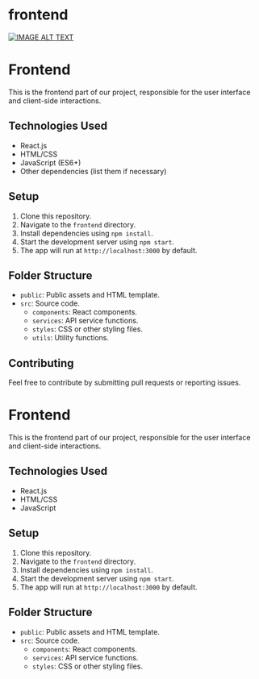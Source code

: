 # frontend
[![IMAGE ALT TEXT](http://img.youtube.com/vi/JfFAp881LG8/0.jpg)](http://www.youtube.com/watch?v=JfFAp881LG8 "DEMO VIDEO")
# Frontend

This is the frontend part of our project, responsible for the user interface and client-side interactions.

## Technologies Used

- React.js
- HTML/CSS
- JavaScript (ES6+)
- Other dependencies (list them if necessary)

## Setup

1. Clone this repository.
2. Navigate to the `frontend` directory.
3. Install dependencies using `npm install`.
4. Start the development server using `npm start`.
5. The app will run at `http://localhost:3000` by default.

## Folder Structure

- `public`: Public assets and HTML template.
- `src`: Source code.
  - `components`: React components.
  - `services`: API service functions.
  - `styles`: CSS or other styling files.
  - `utils`: Utility functions.

## Contributing

Feel free to contribute by submitting pull requests or reporting issues.

# Frontend

This is the frontend part of our project, responsible for the user interface and client-side interactions.

## Technologies Used

- React.js
- HTML/CSS
- JavaScript

## Setup

1. Clone this repository.
2. Navigate to the `frontend` directory.
3. Install dependencies using `npm install`.
4. Start the development server using `npm start`.
5. The app will run at `http://localhost:3000` by default.

## Folder Structure

- `public`: Public assets and HTML template.
- `src`: Source code.
  - `components`: React components.
  - `services`: API service functions.
  - `styles`: CSS or other styling files.


